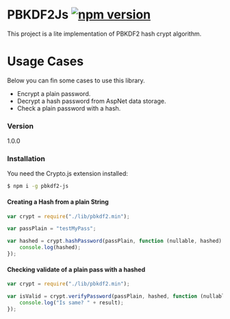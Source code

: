 # PBKDF2Js  [![npm version](https://badge.fury.io/js/pbkdf2-js.svg)](https://badge.fury.io/js/pbkdf2-js)
This project is a lite implementation of PBKDF2 hash crypt algorithm.

# Usage Cases

Below you can fin some cases to use this library.

  - Encrypt a plain password.
  - Decrypt a hash password from AspNet data storage.
  - Check a plain password with a hash.

### Version
1.0.0

### Installation

You need the Crypto.js extension installed:

```sh
$ npm i -g pbkdf2-js
```

#### Creating a Hash from a plain String

```js
var crypt = require("./lib/pbkdf2.min");

var passPlain = "testMyPass";

var hashed = crypt.hashPassword(passPlain, function (nullable, hashed) {
    console.log(hashed);
});
```

#### Checking validate of a plain pass with a hashed

```js
var crypt = require("./lib/pbkdf2.min");

var isValid = crypt.verifyPassword(passPlain, hashed, function (nullable, result) {
    console.log("Is same? " + result);
});
```


